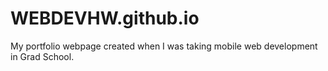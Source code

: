 # WEBDEVHW.github.io
My portfolio webpage created when I was taking mobile web development in Grad School.
